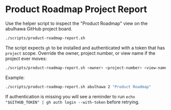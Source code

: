 # Product Roadmap Project Report

Use the helper script to inspect the "Product Roadmap" view on the abulhawa GitHub project board.

```bash
./scripts/product-roadmap-report.sh
```

The script expects `gh` to be installed and authenticated with a token that has `project` scope. Override the owner, project number, or view name if the project ever moves:

```bash
./scripts/product-roadmap-report.sh <owner> <project-number> <view-name>
```

Example:

```bash
./scripts/product-roadmap-report.sh abulhawa 2 "Product Roadmap"
```

If authentication is missing you will see a reminder to run `echo "$GITHUB_TOKEN" | gh auth login --with-token` before retrying.
